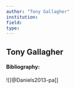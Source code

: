 ```yaml
---
author: "Tony Gallagher"
institution:
field:
type:
---
```


## Tony Gallagher
#### Bibliography:

![[@Daniels2013-pa]]